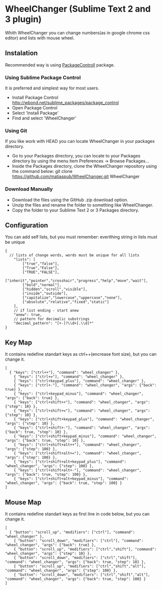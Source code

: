 # WheelChanger (Sublime Text 2 and 3 plugin)

Whith WheelChanger you can change numbers(as in google chrome css editor) and lists with mouse wheel.

## Instalation
Recommended way is using [PackageControll] package.

### Using Sublime Package Control

It is preferred and simplest way for most users. 

- Install Package Control http://wbond.net/sublime_packages/package_control
- Open Package Control
- Select 'Install Package'
- Find and select 'WheelChanger'

### Using Git

If you like work with HEAD you can locate WheelChanger in your packages directory.

- Go to your Packages directory, you can locate to your Packages directory by using the menu item 
  Preferences ->   Browse Packages...
- Inside the Packages directory, clone the WheelChanger repository using the command below: 
  git clone https://github.com/matiaspub/WheelChanger.git WheelChanger

### Download Manually

- Download the files using the GitHub .zip download option.
- Unzip the files and rename the folder to something like WheelChanger.
- Copy the folder to your Sublime Text 2 or 3 Packages directory.

## Configuration
You can add self lists, but you must remember: everithing string in lists must be unique
````
{
  // lists of change words, words must be unique for all lists
	"lists": [
		["true","false"],
		["True","False"],
		["TRUE","FALSE"],
		["inherit","pointer","crosshair","progress","help","move","wait"],
		["bold","normal"],
		["hidden","scroll","visible"],
		["inside","outside"],
		["capitalize","lowercase","uppercase","none"],
		["absolute","relative","fixed","static"]
	],
	// if list ending - start anew
	"anew": true,
	// pattern for decimalic substrings
	"decimal_pattern": "[+-]?\\d+[.\\d]*"
}
````

## Key Map
It contains redefine standart keys as ctrl++(encrease font size), but you can change it.
````
[
  { "keys": ["ctrl++"], "command": "wheel_changer" },
	{ "keys": ["ctrl+="], "command": "wheel_changer" },
	{ "keys": ["ctrl+keypad_plus"], "command": "wheel_changer" },
	{ "keys": ["ctrl+-"], "command": "wheel_changer", "args": {"back": true} },
	{ "keys": ["ctrl+keypad_minus"], "command": "wheel_changer", "args": {"back": true} },
	{ "keys": ["ctrl+shift++"], "command": "wheel_changer", "args": {"step": 10} },
	{ "keys": ["ctrl+shift+="], "command": "wheel_changer", "args": {"step": 10} },
	{ "keys": ["ctrl+shift+keypad_plus"], "command": "wheel_changer", "args": {"step": 10} },
	{ "keys": ["ctrl+shift+-"], "command": "wheel_changer", "args": {"back": true, "step": 10} },
	{ "keys": ["ctrl+shift+keypad_minus"], "command": "wheel_changer", "args": {"back": true, "step": 10} },
	{ "keys": ["ctrl+shift+alt++"], "command": "wheel_changer", "args": {"step": 100} },
	{ "keys": ["ctrl+shift+alt+="], "command": "wheel_changer", "args": {"step": 100} },
	{ "keys": ["ctrl+shift+alt+keypad_plus"], "command": "wheel_changer", "args": {"step": 100} },
	{ "keys": ["ctrl+shift+alt+-"], "command": "wheel_changer", "args": {"back": true, "step": 100} },
	{ "keys": ["ctrl+shift+alt+keypad_minus"], "command": "wheel_changer", "args": {"back": true, "step": 100} }
]
````

## Mouse Map
It contains redefine standart keys as first line in code below, but you can change it.
````
[
  { "button": "scroll_up", "modifiers": ["ctrl"], "command": "wheel_changer" },
	{ "button": "scroll_down", "modifiers": ["ctrl"], "command": "wheel_changer", "args": {"back": true} },
	{ "button": "scroll_up", "modifiers": ["ctrl","shift"], "command": "wheel_changer", "args": {"step": 10} },
	{ "button": "scroll_down", "modifiers": ["ctrl","shift"], "command": "wheel_changer", "args": {"back": true, "step": 10} },
	{ "button": "scroll_up", "modifiers": ["ctrl","shift","alt"], "command": "wheel_changer", "args": {"step": 100} },
	{ "button": "scroll_down", "modifiers": ["ctrl","shift","alt"], "command": "wheel_changer", "args": {"back": true, "step": 100} }
]
````

[Sublime]: http://www.sublimetext.com/
[PackageControll]: http://wbond.net/sublime_packages/package_control/installation
